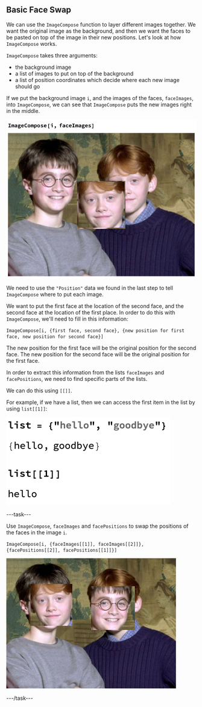 ## Basic Face Swap

We can use the `ImageCompose` function to layer different images together. We want the original image as the background, and then we want the faces to be pasted on top of the image in their new positions. Let's look at how `ImageCompose` works.

`ImageCompose` takes three arguments:
+ the background image
+ a list of images to put on top of the background
+ a list of position coordinates which decide where each new image should go

If we put the background image `i`, and the images of the faces, `faceImages`, into `ImageCompose`, we can see that `ImageCompose` puts the new images right in the middle.

![ImageCompose](images/imagecompose.png)

We need to use the `"Position"` data we found in the last step to tell `ImageCompose` where to put each image.

We want to put the first face at the location of the second face, and the second face at the location of the first place. In order to do this with `ImageCompose`, we'll need to fill in this information:

```
ImageCompose[i, {first face, second face}, {new position for first face, new position for second face}]
```
The new position for the first face will be the original position for the second face.
The new position for the second face will be the original position for the first face.

In order to extract this information from the lists `faceImages` and `facePositions`, we need to find specific parts of the lists.

We can do this using `[[]]`.

For example, if we have a list, then we can access the first item in the list by using `list[[1]]`:

![Parts of Lists](images/listpart.png)

---task---

Use `ImageCompose`, `faceImages` and `facePositions` to swap the positions of the faces in the image `i`.

```
ImageCompose[i, {faceImages[[1]], faceImages[[2]]}, {facePositions[[2]], facePositions[[1]]}]
```

![basic swap](images/basicswap.png)

---/task---